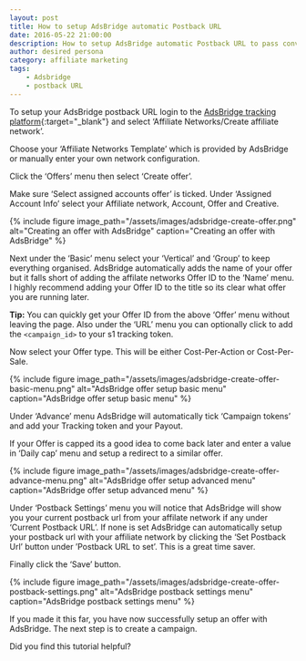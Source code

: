 ```yaml
---
layout: post
title: How to setup AdsBridge automatic Postback URL
date: 2016-05-22 21:00:00
description: How to setup AdsBridge automatic Postback URL to pass conversion data to your affiliate network.
author: desired persona
category: affiliate marketing
tags:
    - Adsbridge
    - postback URL
---
```


To setup your AdsBridge postback URL login to the [AdsBridge tracking platform](http://www.adsbridge.com/){:target="_blank"} and select ‘Affiliate Networks/Create affiliate network’.

Choose your ‘Affiliate Networks Template’ which is provided by AdsBridge or manually enter your own network configuration.

Click the ‘Offers’ menu then select ‘Create offer’.

Make sure ‘Select assigned accounts offer’ is ticked.
Under ‘Assigned Account Info’ select your Affiliate network, Account, Offer and Creative.

{% include figure image_path="/assets/images/adsbridge-create-offer.png" alt="Creating an offer with AdsBridge" caption="Creating an offer with AdsBridge" %}

Next under the ‘Basic’ menu select your ‘Vertical’ and ‘Group’ to keep everything organised. AdsBridge automatically adds the name of your offer but it falls short of adding the affilate networks Offer ID to the ‘Name’ menu. I highly recommend adding your Offer ID to the title so its clear what offer you are running later.

**Tip:** You can quickly get your Offer ID from the above ‘Offer’ menu without leaving the page.
Also under the ‘URL’ menu you can optionally click to add the `<campaign_id>` to your s1 tracking token.

Now select your Offer type. This will be either Cost-Per-Action or Cost-Per-Sale.

{% include figure image_path="/assets/images/adsbridge-create-offer-basic-menu.png" alt="AdsBridge offer setup basic menu" caption="AdsBridge offer setup basic menu" %}

Under ‘Advance’ menu AdsBridge will automatically tick ‘Campaign tokens’ and add your Tracking token and your Payout.

If your Offer is capped its a good idea to come back later and enter a value in ‘Daily cap’ menu and setup a redirect to a similar offer.

{% include figure image_path="/assets/images/adsbridge-create-offer-advance-menu.png" alt="AdsBridge offer setup advanced menu" caption="AdsBridge offer setup advanced menu" %}

Under ‘Postback Settings’ menu you will notice that AdsBridge will show you your current postback url from your affilate network if any under ‘Current Postback URL’. If none is set AdsBridge can automatically setup your postback url with your affiliate network by clicking the ‘Set Postback Url’ button under ’Postback URL to set’. This is a great time saver.

Finally click the ‘Save’ button.

{% include figure image_path="/assets/images/adsbridge-create-offer-postback-settings.png" alt="AdsBridge postback settings menu" caption="AdsBridge postback settings menu" %}

If you made it this far, you have now successfully setup an offer with AdsBridge. The next step is to create a campaign.

Did you find this tutorial helpful?
